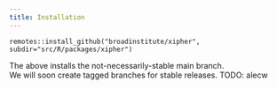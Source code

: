 ```yaml
---
title: Installation
---
```

```
remotes::install_github("broadinstitute/xipher", subdir="src/R/packages/xipher")
```

The above installs the not-necessarily-stable main branch.  
We will soon create tagged branches for stable releases.
TODO: alecw
